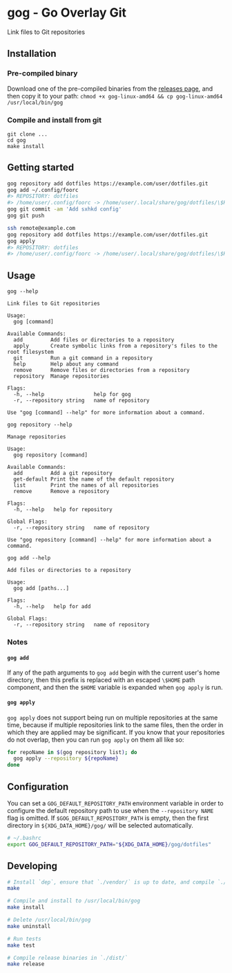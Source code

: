# gog - Go Overlay Git

Link files to Git repositories

## Installation

### Pre-compiled binary

Download one of the pre-compiled binaries from the
[releases page](https://github.com/andornaut/gog/releases), and then copy it to
your path: `chmod +x gog-linux-amd64 && cp gog-linux-amd64 /usr/local/bin/gog`

### Compile and install from git

```
git clone ...
cd gog
make install
```

## Getting started

```bash
gog repository add dotfiles https://example.com/user/dotfiles.git
gog add ~/.config/foorc
#> REPOSITORY: dotfiles
#> /home/user/.config/foorc -> /home/user/.local/share/gog/dotfiles/\$HOME/.config/foorc
gog git commit -am 'Add sxhkd config'
gog git push

ssh remote@example.com
gog repository add dotfiles https://example.com/user/dotfiles.git
gog apply
#> REPOSITORY: dotfiles
#> /home/user/.config/foorc -> /home/user/.local/share/gog/dotfiles/\$HOME/.config/foorc
```

## Usage

`gog --help`

```
Link files to Git repositories

Usage:
  gog [command]

Available Commands:
  add         Add files or directories to a repository
  apply       Create symbolic links from a repository's files to the root filesystem
  git         Run a git command in a repository
  help        Help about any command
  remove      Remove files or directories from a repository
  repository  Manage repositories

Flags:
  -h, --help                help for gog
  -r, --repository string   name of repository

Use "gog [command] --help" for more information about a command.
```

`gog repository --help`

```
Manage repositories

Usage:
  gog repository [command]

Available Commands:
  add         Add a git repository
  get-default Print the name of the default repository
  list        Print the names of all repositories
  remove      Remove a repository

Flags:
  -h, --help   help for repository

Global Flags:
  -r, --repository string   name of repository

Use "gog repository [command] --help" for more information about a command.
```

`gog add --help`

```
Add files or directories to a repository

Usage:
  gog add [paths...]

Flags:
  -h, --help   help for add

Global Flags:
  -r, --repository string   name of repository
```

### Notes

#### `gog add`

If any of the path arguments to `gog add` begin with the current user's home
directory, then this prefix is replaced with an escaped `\$HOME` path
component, and then the `$HOME` variable is expanded when `gog apply` is run.

#### `gog apply`

`gog apply` does not support being run on multiple repositories at the same
time, because if multiple repositories link to the same files, then the order
in which they are applied may be significant. If you know that your
repositories do not overlap, then you can run `gog apply` on them all like so:

```bash
for repoName in $(gog repository list); do 
  gog apply --repository ${repoName}
done
```

## Configuration

You can set a `GOG_DEFAULT_REPOSITORY_PATH` environment variable in order to
configure the default repository path to use when the `--repository NAME` flag
is omitted. If `$GOG_DEFAULT_REPOSITORY_PATH` is empty, then the first
directory in `${XDG_DATA_HOME}/gog/` will be selected automatically.

```bash
# ~/.bashrc
export GOG_DEFAULT_REPOSITORY_PATH="${XDG_DATA_HOME}/gog/dotfiles"
``` 

## Developing

```bash
# Install `dep`, ensure that `./vendor/` is up to date, and compile `./gog`
make

# Compile and install to /usr/local/bin/gog
make install

# Delete /usr/local/bin/gog
make uninstall

# Run tests
make test

# Compile release binaries in `./dist/`
make release
```
